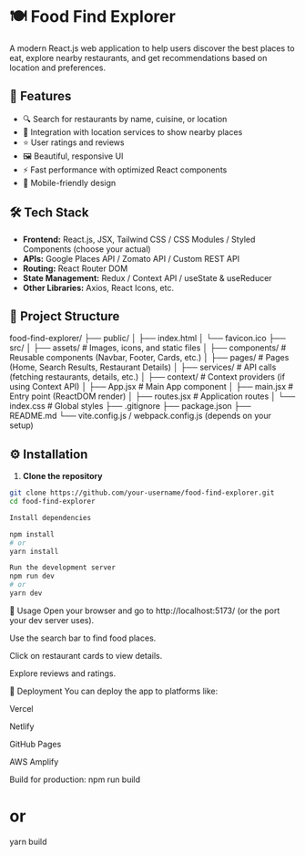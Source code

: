 # 🍽️ Food Find Explorer

A modern React.js web application to help users discover the best places to eat, explore nearby restaurants, and get recommendations based on location and preferences.

## 🚀 Features

- 🔍 Search for restaurants by name, cuisine, or location
- 📍 Integration with location services to show nearby places
- ⭐ User ratings and reviews
- 🖼️ Beautiful, responsive UI
- ⚡ Fast performance with optimized React components
- 📱 Mobile-friendly design

## 🛠️ Tech Stack

- **Frontend:** React.js, JSX, Tailwind CSS / CSS Modules / Styled Components (choose your actual)
- **APIs:** Google Places API / Zomato API / Custom REST API
- **Routing:** React Router DOM
- **State Management:** Redux / Context API / useState & useReducer
- **Other Libraries:** Axios, React Icons, etc.

## 📂 Project Structure

food-find-explorer/ 
├── public/ 
│ ├── index.html 
│ └── favicon.ico 
├── src/ 
│ ├── assets/ # Images, icons, and static files 
│ ├── components/ # Reusable components (Navbar, Footer, Cards, etc.) 
│ ├── pages/ # Pages (Home, Search Results, Restaurant Details) 
│ ├── services/ # API calls (fetching restaurants, details, etc.) 
│ ├── context/ # Context providers (if using Context API) 
│ ├── App.jsx # Main App component 
│ ├── main.jsx # Entry point (ReactDOM render) 
│ ├── routes.jsx # Application routes 
│ └── index.css # Global styles 
├── .gitignore 
├── package.json 
├── README.md └── vite.config.js / webpack.config.js (depends on your setup)

## ⚙️ Installation

1. **Clone the repository**

```bash
git clone https://github.com/your-username/food-find-explorer.git
cd food-find-explorer

Install dependencies

npm install
# or
yarn install

Run the development server
npm run dev
# or
yarn dev
```
🧩 Usage
Open your browser and go to http://localhost:5173/ (or the port your dev server uses).

Use the search bar to find food places.

Click on restaurant cards to view details.

Explore reviews and ratings.

🚀 Deployment
You can deploy the app to platforms like:

Vercel

Netlify

GitHub Pages

AWS Amplify

Build for production:
npm run build
# or
yarn build